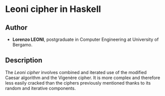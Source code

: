 # Leoni cipher in Haskell

## Author ##
+ **Lorenzo LEONI**, postgraduate in Computer Engineering at University of Bergamo.

## Description ##
The *Leoni cipher* involves combined and iterated use of the modified Caesar algorithm and the Vigenère cipher. It is more complex and therefore less easily cracked than the ciphers previously mentioned thanks to its random and iterative components.
